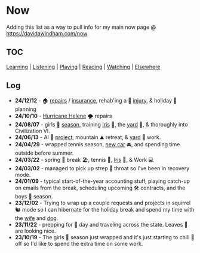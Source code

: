 # Now

Adding this list as a way to pull info for my main now page @ https://davidawindham.com/now

## TOC

[Learning](learning)
| [Listening](listening)
| [Playing](playing)
| [Reading](reading)
| [Watching](watching)
| [Elsewhere](elsewhere)

## Log

- **24/12/12** - 🏠 [repairs](/notes/house/helene) / [insurance](/notes/house/helene-ins-adjust), rehab'ing a 🏥 [injury](/notes/play/tennis), & holiday 🎄 planning
- **24/10/10** - [Hurricane Helene](/posts/hurricane-helene) 🌪️ repairs
- **24/08/07** - girls 🎾 [season](/notes/play/tennis), training [Iris](/notes/dogs/iris) 🦮, the [yard](/notes/garden) 🌳, & thoroughly into Civilization VI.
- **24/06/13** - AI 🤖 [project](/docs/saas/openai), mountain ⛰️ retreat, & [yard](/notes/garden) 🌳 work.
- **24/04/29** - wrapped tennis season, [new car](https://davidawindham.com/its-electric/#update) 🚘, and spending time outside before summer.
- **24/03/22** - spring 🌷 break 🏖️, tennis 🎾, [Iris](/notes/dogs/iris) 🦮, & Work 💻
- **24/03/02** - managed to pick up strep 🦠 throat so I've been in recovery mode.
- **24/01/09** - typical start-of-the-year accounting stuff, playing catch-up on emails from the break, scheduling upcoming 🛠️ contracts, and the boys 🎾 season.
- **23/12/02** - Trying to wrap up a couple requests and projects in squirrel 🐿️ mode so I can hibernate for the holiday break and spend my time with the [wife](https://ginnygast.com) and [dog](/notes/dogs/iris).
- **23/11/22** - prepping for 🦃 day and traveling across the state. Leaves 🍁 are looking nice.
- **23/10/19** - The girls 🎾 season just wrapped and it's just starting to chill 🥶 off so I'd like to spend the extra time on some work.
